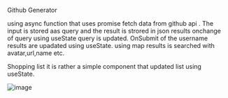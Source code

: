 Github Generator

using async function that uses promise fetch data from github api .
The input is stored aas query and the result is strored in json results
onchange of query using useState query is updated.
OnSubmit of the username results are upadated using useState.
using map results is searched with avatar,url,name etc.

Shopping list
it is rather a simple component that updated list using useState.


![image](https://user-images.githubusercontent.com/73380320/223989455-4075a7be-03e2-4981-af7d-284e02b1708d.png)
